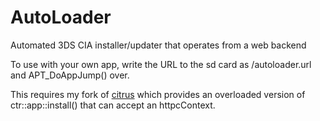 # AutoLoader
Automated 3DS CIA installer/updater that operates from a web backend

To use with your own app, write the URL to the sd card as /autoloader.url and APT_DoAppJump() over.

This requires my fork of [citrus](https://github.com/ksanislo/citrus/) which provides an overloaded version of ctr::app::install() that can accept an httpcContext.
